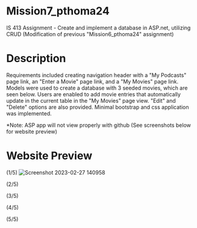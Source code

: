 # Mission7_pthoma24
IS 413 Assignment - Create and implement a database in ASP.net, utilizing CRUD (Modification of previous "Mission6_pthoma24" assignment)

# Description
Requirements included creating navigation header with a "My Podcasts" page link, an "Enter a Movie" page link, and a "My Movies" page link. Models were used to create a database with 3 seeded movies, which are seen below. Users are enabled to add movie entries that automatically update in the current table in the "My Movies" page view. "Edit" and "Delete" options are also provided. Minimal bootstrap and css application was implemented. 

*Note: ASP app will not view properly with github (See screenshots below for website preview)

# Website Preview

(1/5)
![Screenshot 2023-02-27 140958](https://user-images.githubusercontent.com/103624496/221688632-64580fc6-e9e9-4b34-8f7b-5f595ed476fd.png)

(2/5)


(3/5)


(4/5)


(5/5)
